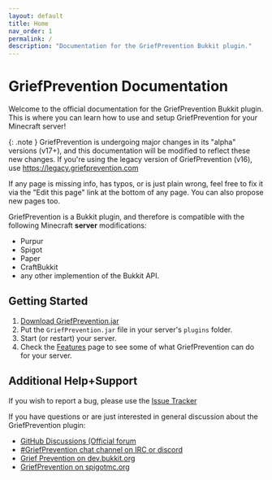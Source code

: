 ```yaml
---
layout: default
title: Home
nav_order: 1
permalink: /
description: "Documentation for the GriefPrevention Bukkit plugin."
---
```


# GriefPrevention Documentation

Welcome to the official documentation for the GriefPrevention Bukkit plugin. This is where you can learn how to use and setup GriefPrevention for your Minecraft server!

{: .note }
GriefPrevention is undergoing major changes in its "alpha" versions (v17+), and this documentation will be modified to reflect these new changes. If you're using the legacy version of GriefPrevention (v16), use <https://legacy.griefprevention.com>

If any page is missing info, has typos, or is just plain wrong, feel free to fix it via the "Edit this page" link at the bottom of any page. You can also propose new pages too.

GriefPrevention is a Bukkit plugin, and therefore is compatible with the following Minecraft **server** modifications:
- Purpur
- Spigot
- Paper
- CraftBukkit
- any other implemention of the Bukkit API.

## Getting Started

1. <a href="https://github.com/GriefPrevention/GriefPrevention/releases/latest" target="_blank">Download GriefPrevention.jar</a>
1. Put the `GriefPrevention.jar` file in your server's `plugins` folder.
1. Start (or restart) your server.
1. Check the [Features](features/) page to see some of what GriefPrevention can do for your server.

## Additional Help+Support

If you wish to report a bug, please use the [Issue Tracker](https://github.com/TechFortress/GriefPrevention/issues)

If you have questions or are just interested in general discussion about the GriefPrevention plugin:

- [GitHub Discussions (Official forum](https://github.com/GriefPrevention/GriefPrevention/discussions)
- [#GriefPrevention chat channel on IRC or discord](https://griefprevention.com/chat)
- [Grief Prevention on dev.bukkit.org](https://dev.bukkit.org/projects/grief-prevention)
- [GriefPrevention on spigotmc.org](https://www.spigotmc.org/resources/griefprevention.1884/)
